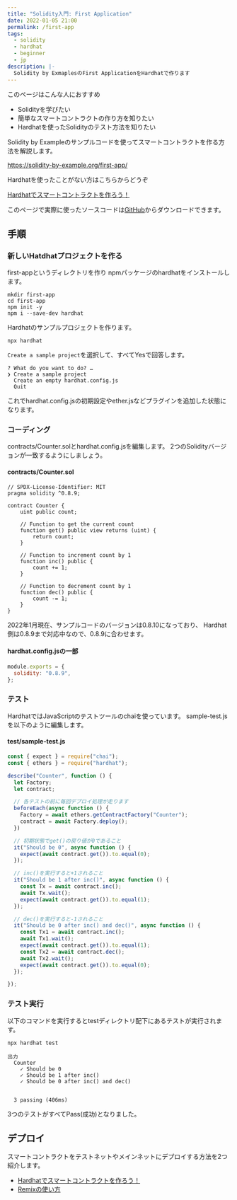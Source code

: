 ```yaml
---
title: "Solidity入門: First Application"
date: 2022-01-05 21:00
permalink: /first-app
tags:
  - solidity
  - hardhat
  - beginner
  - jp
description: |-
  Solidity by ExmaplesのFirst ApplicationをHardhatで作ります
---
```


このページはこんな人におすすめ

* Solidityを学びたい
* 簡単なスマートコントラクトの作り方を知りたい
* Hardhatを使ったSolidityのテスト方法を知りたい

Solidity by Exampleのサンプルコードを使ってスマートコントラクトを作る方法を解説します。

https://solidity-by-example.org/first-app/

Hardhatを使ったことがない方はこちらからどうぞ

[Hardhatでスマートコントラクトを作ろう！](/hardhat)

このページで実際に使ったソースコードは[GitHub](https://github.com/smacon-dev/solidity-example/tree/main/first-app)からダウンロードできます。


## 手順
### 新しいHatdhatプロジェクトを作る
first-appというディレクトリを作り
npmパッケージのhardhatをインストールします。
```
mkdir first-app
cd first-app
npm init -y
npm i --save-dev hardhat
```

Hardhatのサンプルプロジェクトを作ります。
```
npx hardhat
```
`Create a sample project`を選択して、すべてYesで回答します。
```
? What do you want to do? …
❯ Create a sample project
  Create an empty hardhat.config.js
  Quit
```

これでhardhat.config.jsの初期設定やether.jsなどプラグインを追加した状態になります。

### コーディング
contracts/Counter.solとhardhat.config.jsを編集します。
2つのSolidityバージョンが一致するようにしましょう。

#### contracts/Counter.sol
```solidity
// SPDX-License-Identifier: MIT
pragma solidity ^0.8.9;

contract Counter {
    uint public count;

    // Function to get the current count
    function get() public view returns (uint) {
        return count;
    }

    // Function to increment count by 1
    function inc() public {
        count += 1;
    }

    // Function to decrement count by 1
    function dec() public {
        count -= 1;
    }
}
```

2022年1月現在、サンプルコードのバージョンは0.8.10になっており、
Hardhat側は0.8.9まで対応中なので、0.8.9に合わせます。

#### hardhat.config.jsの一部
```js
module.exports = {
  solidity: "0.8.9",
};
```

### テスト
HardhatではJavaScriptのテストツールのchaiを使っています。
sample-test.jsを以下のように編集します。
#### test/sample-test.js
```js
const { expect } = require("chai");
const { ethers } = require("hardhat");

describe("Counter", function () {
  let Factory;
  let contract;

  // 各テストの前に毎回デプロイ処理が走ります
  beforeEach(async function () {
    Factory = await ethers.getContractFactory("Counter");
    contract = await Factory.deploy();
  })

  // 初期状態でget()の戻り値が0であること
  it("Should be 0", async function () {
    expect(await contract.get()).to.equal(0);
  });

  // inc()を実行すると+1されること
  it("Should be 1 after inc()", async function () {
    const Tx = await contract.inc();
    await Tx.wait();
    expect(await contract.get()).to.equal(1);
  });

  // dec()を実行すると-1されること
  it("Should be 0 after inc() and dec()", async function () {
    const Tx1 = await contract.inc();
    await Tx1.wait();
    expect(await contract.get()).to.equal(1);
    const Tx2 = await contract.dec();
    await Tx2.wait();
    expect(await contract.get()).to.equal(0);
  });

});

```

### テスト実行
以下のコマンドを実行するとtestディレクトリ配下にあるテストが実行されます。
```
npx hardhat test
```
```
出力
  Counter
    ✓ Should be 0
    ✓ Should be 1 after inc()
    ✓ Should be 0 after inc() and dec()


  3 passing (406ms)
```
3つのテストがすべてPass(成功)となりました。

## デプロイ
スマートコントラクトをテストネットやメインネットにデプロイする方法を2つ紹介します。

* [Hardhatでスマートコントラクトを作ろう！](/hardhat)
* [Remixの使い方](/remix-tutorial)